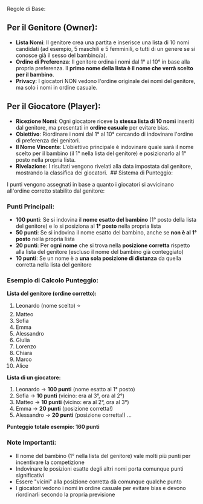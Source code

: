 Regole di Base:

## Per il Genitore (Owner):
- **Lista Nomi**: Il genitore crea una partita e inserisce una lista di 10 nomi candidati (ad esempio, 5 maschili e 5 femminili, o tutti di un genere se si conosce già il sesso del bambino/a).
- **Ordine di Preferenza**: Il genitore ordina i nomi dal 1° al 10° in base alla propria preferenza. Il **primo nome della lista è il nome che verrà scelto per il bambino**.
- **Privacy**: I giocatori NON vedono l'ordine originale dei nomi del genitore, ma solo i nomi in ordine casuale.

## Per il Giocatore (Player):
- **Ricezione Nomi**: Ogni giocatore riceve la **stessa lista di 10 nomi** inseriti dal genitore, ma presentati in **ordine casuale** per evitare bias.
- **Obiettivo**: Riordinare i nomi dal 1° al 10° cercando di indovinare l'ordine di preferenza dei genitori.
- **Il Nome Vincente**: L'obiettivo principale è indovinare quale sarà il nome scelto per il bambino (il 1° nella lista del genitore) e posizionarlo al 1° posto nella propria lista.
- **Rivelazione**: I risultati vengono rivelati alla data impostata dal genitore, mostrando la classifica dei giocatori.
 ## Sistema di Punteggio:

I punti vengono assegnati in base a quanto i giocatori si avvicinano all'ordine corretto stabilito dal genitore:

### Punti Principali:
- **100 punti**: Se si indovina il **nome esatto del bambino** (1° posto della lista del genitore) e lo si posiziona al **1° posto** nella propria lista
- **50 punti**: Se si indovina il nome esatto del bambino, anche se **non è al 1° posto** nella propria lista
- **20 punti**: Per **ogni nome** che si trova nella **posizione corretta** rispetto alla lista del genitore (escluso il nome del bambino già conteggiato)
- **10 punti**: Se un nome è a **una sola posizione di distanza** da quella corretta nella lista del genitore

### Esempio di Calcolo Punteggio:

**Lista del genitore (ordine corretto):**
1. Leonardo (nome scelto) ⭐
2. Matteo
3. Sofia
4. Emma
5. Alessandro
6. Giulia
7. Lorenzo
8. Chiara
9. Marco
10. Alice

**Lista di un giocatore:**
1. Leonardo → **100 punti** (nome esatto al 1° posto)
2. Sofia → **10 punti** (vicino: era al 3°, ora al 2°)
3. Matteo → **10 punti** (vicino: era al 2°, ora al 3°)
4. Emma → **20 punti** (posizione corretta!)
5. Alessandro → **20 punti** (posizione corretta!)
...

**Punteggio totale esempio: 160 punti**

### Note Importanti:
- Il nome del bambino (1° nella lista del genitore) vale molti più punti per incentivare la competizione
- Indovinare le posizioni esatte degli altri nomi porta comunque punti significativi
- Essere "vicini" alla posizione corretta dà comunque qualche punto
- I giocatori vedono i nomi in ordine casuale per evitare bias e devono riordinarli secondo la propria previsione